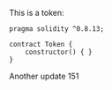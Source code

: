 This is a token: 

```
pragma solidity ^0.8.13;

contract Token {
    constructor() { }
}

```

Another update 151
